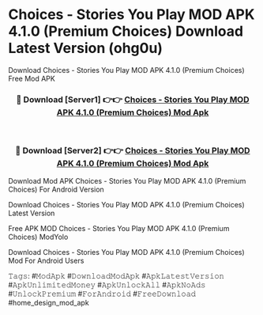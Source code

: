 # Choices - Stories You Play MOD APK 4.1.0 (Premium Choices) Download Latest Version (ohg0u)
Download Choices - Stories You Play MOD APK 4.1.0 (Premium Choices) Free Mod APK

<div align="center">
<h3>🔴 Download [Server1] 👉👉 <a href="https://apkcomod.com?title=Choices_-_Stories_You_Play_MOD_APK_4.1.0_(Premium_Choices)">Choices - Stories You Play MOD APK 4.1.0 (Premium Choices) Mod Apk</a></h3><br>

<h3>🔴 Download [Server2] 👉👉 <a href="https://apkcomod.com?title=Choices_-_Stories_You_Play_MOD_APK_4.1.0_(Premium_Choices)">Choices - Stories You Play MOD APK 4.1.0 (Premium Choices) Mod Apk</a></h3>
</div>


Download Mod APK Choices - Stories You Play MOD APK 4.1.0 (Premium Choices) For Android Version

Download Choices - Stories You Play MOD APK 4.1.0 (Premium Choices) Latest Version

Free APK MOD Choices - Stories You Play MOD APK 4.1.0 (Premium Choices) ModYolo

Download Choices - Stories You Play MOD APK 4.1.0 (Premium Choices) Mod For Android Users

𝚃𝚊𝚐𝚜: #𝙼𝚘𝚍𝙰𝚙𝚔 #𝙳𝚘𝚠𝚗𝚕𝚘𝚊𝚍𝙼𝚘𝚍𝙰𝚙𝚔 #𝙰𝚙𝚔𝙻𝚊𝚝𝚎𝚜𝚝𝚅𝚎𝚛𝚜𝚒𝚘𝚗 #𝙰𝚙𝚔𝚄𝚗𝚕𝚒𝚖𝚒𝚝𝚎𝚍𝙼𝚘𝚗𝚎𝚢 #𝙰𝚙𝚔𝚄𝚗𝚕𝚘𝚌𝚔𝙰𝚕𝚕 #𝙰𝚙𝚔𝙽𝚘𝙰𝚍𝚜 #𝚄𝚗𝚕𝚘𝚌𝚔𝙿𝚛𝚎𝚖𝚒𝚞𝚖 #𝙵𝚘𝚛𝙰𝚗𝚍𝚛𝚘𝚒𝚍 #𝙵𝚛𝚎𝚎𝙳𝚘𝚠𝚗𝚕𝚘𝚊𝚍 #home_design_mod_apk